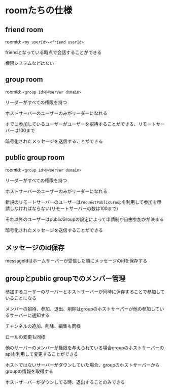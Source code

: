 # roomたちの仕様

## friend room

roomid: `<my userId>-<friend userId>`

friendとなっている時点で会話することができる

権限システムなどはない

## group room

roomid: `<group id>@<server domain>`

リーダーがすべての権限を持つ

ホストサーバーのユーザーのみがリーダーになれる

すでに参加しているユーザーがユーザーを招待することができる、リモートサーバーは100まで

暗号化されたメッセージを送信することができる

## public group room

roomid: `<group id>@<server domain>`

リーダーがすべての権限を持つ

ホストサーバーのユーザーのみがリーダーになれる

新規のリモートサーバーのユーザーは`requestPublicGroup`を利用して参加を申請しなければならない(リモートサーバーの数は100まで)

それ以外のユーザーはpublicGroupの設定によって申請制か自由参加かが決まる

暗号化されたメッセージを送信することができる

## メッセージのid保存

messageIdはホームサーバーが受信した順にメッセージのidを保存する

## groupとpublic groupでのメンバー管理

参加するユーザーのサーバーとホストサーバーが同時に保存することで参加していることになる

メンバーの招待、参加、退出、削除はgroupのホストサーバーが他の参加しているサーバーに通知する

チャンネルの追加、削除、編集も同様

ロールの変更も同様

他のサーバーのメンバーが権限を与えられている場合groupのホストサーバーのapiを利用して変更することができる

ホストではないサーバーがダウンしていた場合、groupのホストサーバーからgroupの情報を取得する

ホストサーバーがダウンしてる時、退出することのみできる
